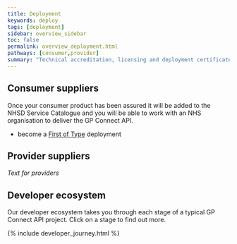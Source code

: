 ```yaml
---
title: Deployment
keywords: deploy
tags: [deployment]
sidebar: overview_sidebar
toc: false
permalink: overview_deployment.html
pathways: [consumer,provider]
summary: "Technical accreditation, licensing and deployment certificates"
---
```


## Consumer suppliers ##

Once your consumer product has been assured it will be added to the NHSD Service Catalogue and you will be able to work with an NHS organisation to deliver the GP Connect API.

- become a [First of Type](overview_first_of_type.html) deployment

## Provider suppliers ##
*Text for providers* 

## Developer ecosystem

Our developer ecosystem takes you through each stage of a typical GP Connect API project. Click on a stage to find out more.
  
{% include developer_journey.html %}
